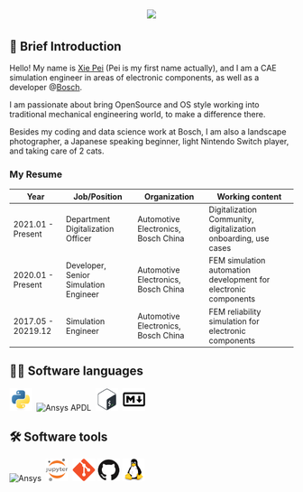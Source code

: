 <!--
**xiepei1/xiepei1** is a ✨ _special_ ✨ repository because its `README.md` (this file) appears on your GitHub profile.

Here are some ideas to get you started:

- 🔭 I’m currently working on ...
- 🌱 I’m currently learning ...
- 👯 I’m looking to collaborate on ...
- 🤔 I’m looking for help with ...
- 💬 Ask me about ...
- 📫 How to reach me: ...
- 😄 Pronouns: ...
- ⚡ Fun fact: ...
-->
<h1 align="center">
  <a href="https://git.io/typing-svg">
    <img src="https://readme-typing-svg.herokuapp.com/?lines=Hello,+there!+👋;This+is+Xie+Pei's+GitHub+Profile...&center=true&size=15">
  </a>
</h1>

## :handshake: Brief Introduction

Hello! My name is [Xie Pei](https://www.linkedin.com/in/pei-xie/) (Pei is my first name actually), and I am a CAE simulation engineer in areas of electronic components, as well as a developer @[Bosch](https://en.wikipedia.org/wiki/Robert_Bosch_GmbH).

I am passionate about bring OpenSource and OS style working into traditional mechanical engineering world, to make a difference there.

Besides my coding and data science work at Bosch, I am also a landscape photographer, a Japanese speaking beginner, light Nintendo Switch player, and taking care of 2 cats.

### My Resume

| Year | Job/Position | Organization | Working content |
| ---- | ------------ | ------------ | --------------- |
| 2021.01 - Present | Department Digitalization Officer | Automotive Electronics, Bosch China | Digitalization Community, digitalization onboarding, use cases |
| 2020.01 - Present | Developer, Senior Simulation Engineer | Automotive Electronics, Bosch China | FEM simulation automation development for electronic components |
| 2017.05 - 20219.12 | Simulation Engineer | Automotive Electronics, Bosch China | FEM reliability simulation for electronic components |

## :man_technologist: Software languages

<div>
  <img src="https://github.com/devicons/devicon/blob/master/icons/python/python-original.svg" title="Python" alt="Python" width="40" height="40"/>&nbsp;
  <img src="https://media-exp1.licdn.com/dms/image/C4D0BAQEqczYRTk3m-g/company-logo_200_200/0/1625183723486?e=1668643200&v=beta&t=fKKnsdGl8xpj00atwUKq3mcDN71t691gf-sMKm-j0n8" title="Ansys APDL" alt="Ansys APDL" width="40" height="40"/>&nbsp;
  <img src="https://github.com/devicons/devicon/blob/master/icons/bash/bash-original.svg" title="Bash" alt="Bash" width="40" height="40"/>&nbsp;
  <img src="https://github.com/devicons/devicon/blob/master/icons/markdown/markdown-original.svg" title="markdown" alt="markdown" width="40" height="40"/>&nbsp;
</div>

## :hammer_and_wrench: Software tools

<div>
  <img src="https://media-exp1.licdn.com/dms/image/C4D0BAQEqczYRTk3m-g/company-logo_200_200/0/1625183723486?e=1668643200&v=beta&t=fKKnsdGl8xpj00atwUKq3mcDN71t691gf-sMKm-j0n8" title="Ansys" alt="Ansys" width="40" height="40"/>&nbsp;
  <img src="https://github.com/devicons/devicon/blob/master/icons/jupyter/jupyter-original-wordmark.svg" title="Jupyter" alt="Jupyter" width="40" height="40"/>&nbsp;
  <img src="https://github.com/devicons/devicon/blob/master/icons/git/git-original.svg" title="Git" **alt="Git" width="40" height="40"/>
  <img src="https://github.com/devicons/devicon/blob/master/icons/github/github-original.svg" title="GitHub" **alt="GitHub" width="40" height="40"/>
  <img src="https://github.com/devicons/devicon/blob/master/icons/linux/linux-original.svg" title="Linux" alt="Linux" width="40" height="40"/>&nbsp;
</div>
